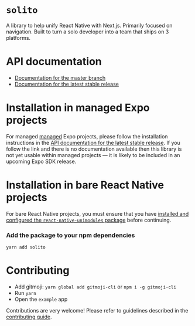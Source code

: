 # `solito`

A library to help unify React Native with Next.js. Primarily focused on navigation. Built to turn a solo developer into a team that ships on 3 platforms.

# API documentation

- [Documentation for the master branch](https://github.com/expo/expo/blob/master/docs/pages/versions/unversioned/sdk/solito.md)
- [Documentation for the latest stable release](https://docs.expo.io/versions/latest/sdk/solito/)

# Installation in managed Expo projects

For managed [managed](https://docs.expo.io/versions/latest/introduction/managed-vs-bare/) Expo projects, please follow the installation instructions in the [API documentation for the latest stable release](#api-documentation). If you follow the link and there is no documentation available then this library is not yet usable within managed projects &mdash; it is likely to be included in an upcoming Expo SDK release.

# Installation in bare React Native projects

For bare React Native projects, you must ensure that you have [installed and configured the `react-native-unimodules` package](https://github.com/expo/expo/tree/master/packages/react-native-unimodules) before continuing.

### Add the package to your npm dependencies

```
yarn add solito
```

# Contributing

- Add gitmoji: `yarn global add gitmoji-cli` or `npm i -g gitmoji-cli`
- Run `yarn`
- Open the `example` app

Contributions are very welcome! Please refer to guidelines described in the [contributing guide](https://github.com/expo/expo#contributing).
